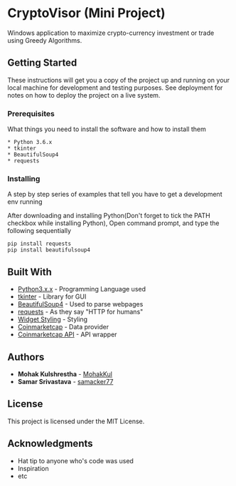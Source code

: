 # CryptoVisor (Mini Project)

Windows application to maximize crypto-currency investment or trade using Greedy Algorithms. 

## Getting Started

These instructions will get you a copy of the project up and running on your local machine for development and testing purposes. See deployment for notes on how to deploy the project on a live system.

### Prerequisites

What things you need to install the software and how to install them

```
* Python 3.6.x
* tkinter
* BeautifulSoup4
* requests
```

### Installing

A step by step series of examples that tell you have to get a development env running

After downloading and installing Python(Don't forget to tick the PATH checkbox while installing Python),
Open command prompt, and type the following sequentially
```
pip install requests
pip install beautifulsoup4
```


## Built With

* [Python3.x.x](https://www.python.org/downloads/) - Programming Language used
* [tkinter](https://wiki.python.org/moin/TkInter) - Library for GUI
* [BeautifulSoup4](https://www.crummy.com/software/BeautifulSoup/bs4/doc/) - Used to parse webpages
* [requests](http://docs.python-requests.org/en/master/) - As they say "HTTP for humans"
* [Widget Styling](http://effbot.org/tkinterbook/tkinter-widget-styling.htm) - Styling
* [Coinmarketcap](https://coinmarketcap.com/all/views/all/) - Data provider
* [Coinmarketcap API](https://pypi.python.org/pypi/coinmarketcap/) - API wrapper


## Authors

* **Mohak Kulshrestha** - [MohakKul](https://github.com/MohakKul)
* **Samar Srivastava** - [samacker77](https://github.com/samacker77)


## License

This project is licensed under the MIT License.

## Acknowledgments

* Hat tip to anyone who's code was used
* Inspiration
* etc

